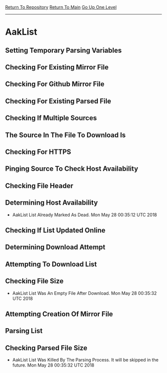 [Return To Repository](https://github.com/deathbybandaid/piholeparser/)
[Return To Main](https://github.com/deathbybandaid/piholeparser/blob/master/RecentRunLogs/Mainlog.md)
[Go Up One Level](https://github.com/deathbybandaid/piholeparser/blob/master/RecentRunLogs/TopLevelScripts/30-Processing-External-Blacklists.md)
____________________________________
# AakList
## Setting Temporary Parsing Variables
## Checking For Existing Mirror File
## Checking For Github Mirror File
## Checking For Existing Parsed File
## Checking If Multiple Sources
## The Source In The File To Download Is
## Checking For HTTPS
## Pinging Source To Check Host Availability
## Checking File Header
## Determining Host Availability
* AakList List Already Marked As Dead. Mon May 28 00:35:12 UTC 2018
## Checking If List Updated Online
## Determining Download Attempt
## Attempting To Download List
## Checking File Size
* AakList List Was An Empty File After Download. Mon May 28 00:35:32 UTC 2018
## Attempting Creation Of Mirror File
## Parsing List
## Checking Parsed File Size
* AakList List Was Killed By The Parsing Process. It will be skipped in the future. Mon May 28 00:35:32 UTC 2018
